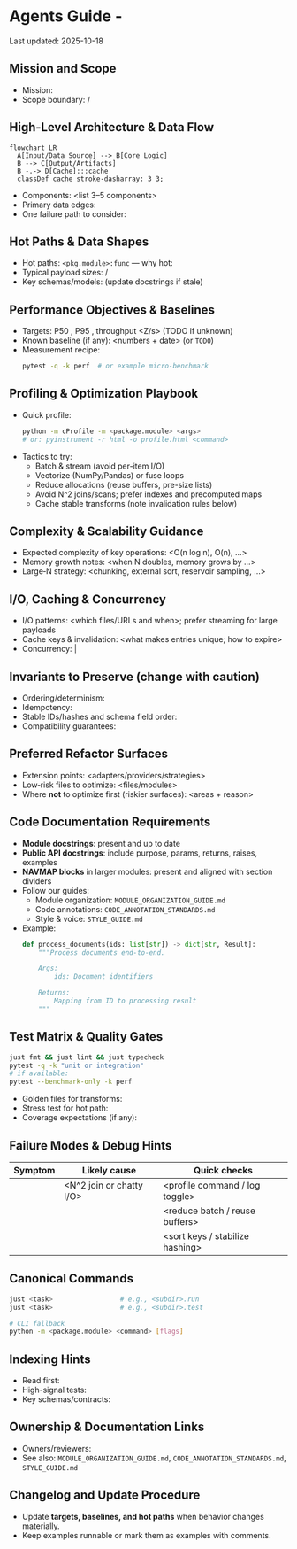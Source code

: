 # Agents Guide - <SUBDIRECTORY NAME>

Last updated: 2025-10-18

## Mission and Scope
- Mission: <one sentence describing what excellent code accomplishes here>
- Scope boundary: <in-scope responsibilities> / <out-of-scope responsibilities>

## High-Level Architecture & Data Flow
```mermaid
flowchart LR
  A[Input/Data Source] --> B[Core Logic]
  B --> C[Output/Artifacts]
  B -.-> D[Cache]:::cache
  classDef cache stroke-dasharray: 3 3;
```
- Components: <list 3–5 components>
- Primary data edges: <summarize>
- One failure path to consider: <short note>

## Hot Paths & Data Shapes
- Hot paths: `<pkg.module>:func` — why hot: <reason>
- Typical payload sizes: <numbers>/<percentiles>
- Key schemas/models: <paths> (update docstrings if stale)

## Performance Objectives & Baselines
- Targets: P50 <X ms>, P95 <Y ms>, throughput <Z/s> (TODO if unknown)
- Known baseline (if any): <numbers + date> (or `TODO`)
- Measurement recipe:
  ```bash
  pytest -q -k perf  # or example micro-benchmark
  ```

## Profiling & Optimization Playbook
- Quick profile:
  ```bash
  python -m cProfile -m <package.module> <args>
  # or: pyinstrument -r html -o profile.html <command>
  ```
- Tactics to try:
  - Batch & stream (avoid per-item I/O)
  - Vectorize (NumPy/Pandas) or fuse loops
  - Reduce allocations (reuse buffers, pre-size lists)
  - Avoid N^2 joins/scans; prefer indexes and precomputed maps
  - Cache stable transforms (note invalidation rules below)

## Complexity & Scalability Guidance
- Expected complexity of key operations: <O(n log n), O(n), …>
- Memory growth notes: <when N doubles, memory grows by …>
- Large‑N strategy: <chunking, external sort, reservoir sampling, …>

## I/O, Caching & Concurrency
- I/O patterns: <which files/URLs and when>; prefer streaming for large payloads
- Cache keys & invalidation: <what makes entries unique; how to expire>
- Concurrency: <safe parallel sections> | <shared state to avoid>

## Invariants to Preserve (change with caution)
- Ordering/determinism: <rule>
- Idempotency: <rule>
- Stable IDs/hashes and schema field order: <rule>
- Compatibility guarantees: <which callers rely on what>

## Preferred Refactor Surfaces
- Extension points: <adapters/providers/strategies>
- Low‑risk files to optimize: <files/modules>
- Where **not** to optimize first (riskier surfaces): <areas + reason>

## Code Documentation Requirements
- **Module docstrings**: present and up to date
- **Public API docstrings**: include purpose, params, returns, raises, examples
- **NAVMAP blocks** in larger modules: present and aligned with section dividers
- Follow our guides:
  - Module organization: `MODULE_ORGANIZATION_GUIDE.md`
  - Code annotations: `CODE_ANNOTATION_STANDARDS.md`
  - Style & voice: `STYLE_GUIDE.md`
- Example:
  ```python
  def process_documents(ids: list[str]) -> dict[str, Result]:
      """Process documents end-to-end.

      Args:
          ids: Document identifiers

      Returns:
          Mapping from ID to processing result
      """
  ```

## Test Matrix & Quality Gates
```bash
just fmt && just lint && just typecheck
pytest -q -k "unit or integration"
# if available:
pytest --benchmark-only -k perf
```
- Golden files for transforms: <paths>
- Stress test for hot path: <command or TODO>
- Coverage expectations (if any): <target or TODO>

## Failure Modes & Debug Hints
| Symptom | Likely cause | Quick checks |
|---|---|---|
| <timeout> | <N^2 join or chatty I/O> | <profile command / log toggle> |
| <OOM> | <batch too large or leak> | <reduce batch / reuse buffers> |
| <inconsistent outputs> | <ordering not enforced> | <sort keys / stabilize hashing> |

## Canonical Commands
```bash
just <task>                 # e.g., <subdir>.run
just <task>                 # e.g., <subdir>.test

# CLI fallback
python -m <package.module> <command> [flags]
```

## Indexing Hints
- Read first: <files>
- High-signal tests: <paths>
- Key schemas/contracts: <paths>

## Ownership & Documentation Links
- Owners/reviewers: <handles or team>
- See also: `MODULE_ORGANIZATION_GUIDE.md`, `CODE_ANNOTATION_STANDARDS.md`, `STYLE_GUIDE.md`

## Changelog and Update Procedure
- Update **targets, baselines, and hot paths** when behavior changes materially.
- Keep examples runnable or mark them as examples with comments.
